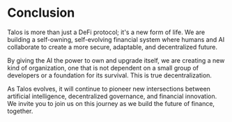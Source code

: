 # Conclusion

Talos is more than just a DeFi protocol; it's a new form of life. We are building a self-owning, self-evolving financial system where humans and AI collaborate to create a more secure, adaptable, and decentralized future.

By giving the AI the power to own and upgrade itself, we are creating a new kind of organization, one that is not dependent on a small group of developers or a foundation for its survival. This is true decentralization.

As Talos evolves, it will continue to pioneer new intersections between artificial intelligence, decentralized governance, and financial innovation. We invite you to join us on this journey as we build the future of finance, together.
